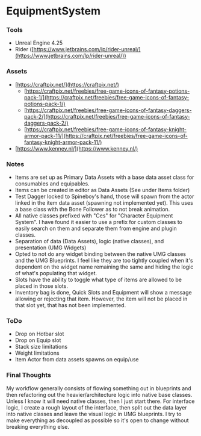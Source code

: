 # EquipmentSystem

### Tools
-   Unreal Engine 4.25
-   Rider ([https://www.jetbrains.com/lp/rider-unreal/](https://www.jetbrains.com/lp/rider-unreal/))

### Assets
-   [https://craftpix.net/](https://craftpix.net/)
	-   [https://craftpix.net/freebies/free-game-icons-of-fantasy-potions-pack-1/](https://craftpix.net/freebies/free-game-icons-of-fantasy-potions-pack-1/)
	-   [https://craftpix.net/freebies/free-game-icons-of-fantasy-daggers-pack-2/](https://craftpix.net/freebies/free-game-icons-of-fantasy-daggers-pack-2/)
	-   [https://craftpix.net/freebies/free-game-icons-of-fantasy-knight-armor-pack-11/](https://craftpix.net/freebies/free-game-icons-of-fantasy-knight-armor-pack-11/)
-   [https://www.kenney.nl/](https://www.kenney.nl/)

### Notes
-    Items are set up as Primary Data Assets  with a base data asset class for consumables and equipables.
-    Items can be created in editor as Data Assets (See under Items folder)
-   Test Dagger locked to Spineboy's hand, those will spawn from the actor linked in the item data asset (spawning not implemented yet).  This uses a base class with the Bone Follower as to not break animation.
-   All native classes prefixed with "Ces" for "Character Equipment System".  I have found it easier to use a prefix for custom classes to easily search on them and separate them from engine and plugin classes.
-   Separation of data (Data Assets), logic (native classes), and presentation (UMG Widgets)
-   Opted to not do any widget binding between the native UMG classes and the UMG Blueprints.  I feel like they are too tightly coupled when it's dependent on the widget name remaining the same and hiding the logic of what's populating that widget.
- Slots have the ability to toggle what type of items are allowed to be placed in those slots.
- Inventory bag is done, Quick Slots and Equipment will show a message allowing or rejecting that item.  However, the item will not be placed in that slot yet, that has not been implemented.

### ToDo
-   Drop on Hotbar slot
-   Drop on Equip slot
-   Stack size limitations
-   Weight limitations
-   Item Actor from data assets spawns on equip/use

### Final Thoughts
My workflow generally consists of flowing something out in blueprints and then refactoring out the heavier/architecture logic into native base classes.  Unless I know it will need native classes, then I just start there.  For interface logic, I create a rough layout of the interface, then split out the data layer into native classes and leave the visual logic in UMG blueprints.  I try to make everything as decoupled as possible so it's open to change without breaking everything else.
